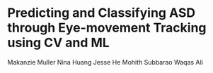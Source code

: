 # Predicting and Classifying ASD through Eye-movement Tracking using CV and ML

Makanzie Muller 
Nina Huang
Jesse He
Mohith Subbarao
Waqas Ali
